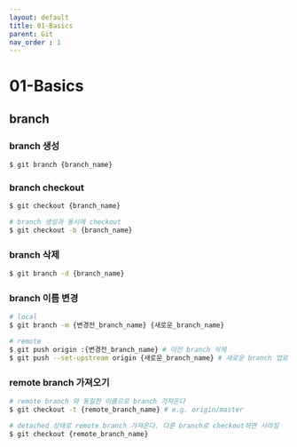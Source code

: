 ```yaml
---
layout: default
title: 01-Basics
parent: Git
nav_order : 1
---
```


# 01-Basics

## branch

### branch 생성
```bash
$ git branch {branch_name}
```

### branch checkout
```bash
$ git checkout {branch_name}

# branch 생성과 동시에 checkout
$ git checkout -b {branch_name}
```

### branch 삭제
```bash
$ git branch -d {branch_name}
```

### branch 이름 변경
```bash
# local
$ git branch -m {변경전_branch_name} {새로운_branch_name}

# remote
$ git push origin :{변경전_branch_name} # 이전 branch 삭제
$ git push --set-upstream origin {새로운_branch_name} # 새로운 branch 업로드
```

### remote branch 가져오기
```bash
# remote branch 와 동일한 이름으로 branch 가져온다
$ git checkout -t {remote_branch_name} # e.g. origin/master

# detached 상태로 remote branch 가져온다. 다른 branch로 checkout하면 사라짐
$ git checkout {remote_branch_name}
```

